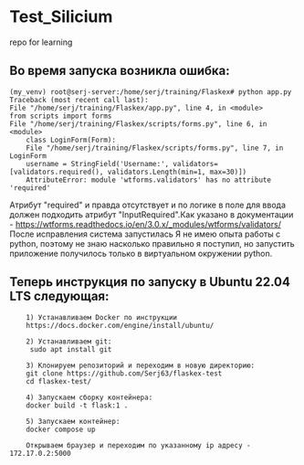 # Test_Silicium
repo for learning

## Во время запуска возникла ошибка:
```
(my_venv) root@serj-server:/home/serj/training/Flaskex# python app.py
Traceback (most recent call last):
File "/home/serj/training/Flaskex/app.py", line 4, in <module>
from scripts import forms
File "/home/serj/training/Flaskex/scripts/forms.py", line 6, in <module>
    class LoginForm(Form):
    File "/home/serj/training/Flaskex/scripts/forms.py", line 7, in LoginForm
    username = StringField('Username:', validators=[validators.required(), validators.Length(min=1, max=30)])
    AttributeError: module 'wtforms.validators' has no attribute 'required'
```

Атрибут "required" и правда отсутствует и по логике в поле для ввода должен подходить атрибут "InputRequired".Как указано в документации - https://wtforms.readthedocs.io/en/3.0.x/_modules/wtforms/validators/
После исправления система запустилась
Я не имею опыта работы с python, поэтому не знаю насколько правильно я поступил, но запустить приложение получилось только в виртуальном окружении python. 

## Теперь инструкция по запуску в Ubuntu 22.04 LTS следующая:
```
    1) Устанавливаем Docker по инструкции
    https://docs.docker.com/engine/install/ubuntu/
    
    2) Устанавливаем git:
     sudo apt install git
    
    3) Клонируем репозиторий и переходим в новую директорию:
    git clone https://github.com/Serj63/flaskex-test 
    cd flaskex-test/
    
    4) Запускаем сборку контейнера:
    docker build -t flask:1 .
    
    5) Запускаем контейнер:
    docker compose up
    
    Открываем браузер и переходим по указанному ip адресу - 172.17.0.2:5000
```
